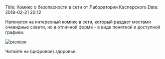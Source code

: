 Title: Комикс о безопасности в сети от Лаборатории Касперского
Date: 2018-02-21 20:12

Наткнулся на интересный комикс в сети, который раздает местами очевидные совети, но в отличной форме - в виде понятной и доступной графики.

[![preview]({filename}/media/kaspersky-torrent.png)](https://survival.kaspersky.ru/book/Survive_book.pdf)

Читайте на (цифровое) здоровье.
